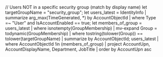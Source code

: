 // Users NOT in a specific security group (match by display name)
let targetGroupName = "security_group";
let users_latest =
    IdentityInfo
    | summarize arg_max(TimeGenerated, *) by AccountObjectId
    | where Type =~ "User" and IsAccountEnabled == true;
let members_of_group =
    users_latest
    | where isnotempty(GroupMembership)
    | mv-expand Group = todynamic(GroupMembership)
    | where tostring(tolower(Group)) == tolower(targetGroupName)
    | summarize by AccountObjectId;
users_latest
| where AccountObjectId !in (members_of_group)
| project AccountUpn, AccountDisplayName, Department, JobTitle
| order by AccountUpn asc
